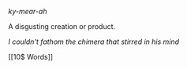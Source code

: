 *ky-mear-ah*

A disgusting creation or product.

*I couldn't fathom the chimera that stirred in his mind*

[[10$ Words]]
